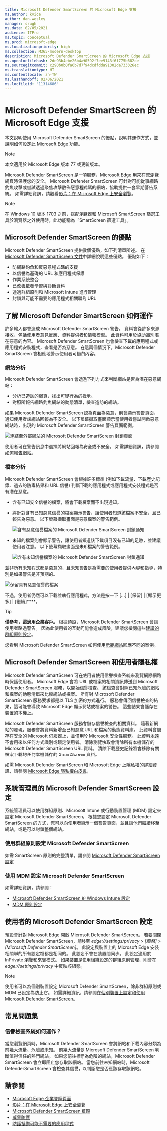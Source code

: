 ```yaml
---
title: Microsoft Defender SmartScreen 的 Microsoft Edge 支援
ms.author: kvice
author: dan-wesley
manager: srugh
ms.date: 02/05/2021
audience: ITPro
ms.topic: conceptual
ms.prod: microsoft-edge
ms.localizationpriority: high
ms.collection: M365-modern-desktop
description: Microsoft Defender SmartScreen 的 Microsoft Edge 支援
ms.openlocfilehash: 2de93b4ebe26b4a90592f7ee9143f6f775b682ce
ms.sourcegitcommit: c290b0b0fa6b7d7f94dcdfdda91302da733326ec
ms.translationtype: HT
ms.contentlocale: zh-TW
ms.lasthandoff: 02/06/2021
ms.locfileid: "11314686"
---
```

# Microsoft Defender SmartScreen 的 Microsoft Edge 支援

本文說明使用 Microsoft Defender SmartScreen 的優點，說明其運作方式，並說明如何設定此 Microsoft Edge 功能。

> [!NOTE]
> 本文適用於 Microsoft Edge 版本 77 或更新版本。

Microsoft Defender SmartScreen 是一項服務，Microsoft Edge 用來在您瀏覽網頁時保護您的安全。 Microsoft Defender SmartScreen 可針對可能從事網路釣魚攻擊或嘗試透過聚焦攻擊散佈惡意程式碼的網站，協助提供一套早期警告系統。 如需詳細資訊，請觀看[影片：在 Microsoft Edge 上安全瀏覽](microsoft-edge-video-security-smartscreen.md)。

> [!NOTE]
> 在 Windows 10 版本 1703 之前，搭配瀏覽器和 Microsoft SmartScreen 篩選工具於瀏覽器之外使用時，此功能稱為「SmartScreen 篩選工具」。

## Microsoft Defender SmartScreen 的優點

Microsoft Defender SmartScreen 提供數個優點，如下列清單所述。 在 [Microsoft Defender SmartScreen 文件](https://docs.microsoft.com/windows/security/threat-protection/windows-defender-smartscreen/windows-defender-smartscreen-overview#benefits-of-windows-defender-smartscreen)中詳細說明這些優點。 優點如下：

- 防網路釣魚和反惡意程式碼的支援
- 以信譽為基礎的 URL 和應用程式保護
- 作業系統整合
- 已改善啟發學習與診斷資料
- 透過群組原則和 Microsoft Intune 進行管理
- 封鎖與可能不需要的應用程式相關聯的 URL

## 了解 Microsoft Defender SmartScreen 如何運作

許多輸入都會造成 Microsoft Defender SmartScreen 警告。 資料會從許多來源接收，包括使用者意見反應、資料提供者和情報模型。 此資料可用於協助識別潛在惡意的內容。 Microsoft Defender SmartScreen 也會檢查下載的應用程式或應用程式安裝程式，查看是否為惡意。 在這兩個情況下，Microsoft Defender SmartScreen 會相應地警示使用者可疑的內容。

### 網站分析

Microsoft Defender SmartScreen 會透過下列方式來判斷網站是否為潛在惡意網站：

- 分析已造訪的網頁，找出可疑行為的指示。
- 對照所報告網路釣魚網站的動態清單，檢查造訪的網站。

如果 Microsoft Defender SmartScreen 認為頁面為惡意，則會顯示警告頁面，通知使用者該網站回報為不安全。 以下螢幕擷取畫面顯示當使用者嘗試開啟惡意網站時，出現的 Microsoft Defender SmartScreen 警告頁面範例。

![連結至外部網站的 Microsoft Defender SmartScreen 封鎖頁面](media/microsoft-edge-security-smartscreen/microsoft-edge-smartscreen-warning.png)

使用者可在警告訊息中選擇將網站回報為安全或不安全。 如需詳細資訊，請參閱[如何報告網站](https://docs.microsoft.com/windows/security/threat-protection/windows-defender-smartscreen/windows-defender-smartscreen-set-individual-device#how-users-can-report-websites-as-safe-or-unsafe)。

### 檔案分析

Microsoft Defender SmartScreen 會根據許多標準 (例如下載流量、下載歷史記錄、過去的防毒結果和 URL 信譽) 判斷下載的應用程式或應用程式安裝程式是否有潛在惡意。

- 含有已知安全信譽的檔案，將會下載檔案而不出現通知。  
- 將針對含有已知惡意信譽的檔案顯示警告，讓使用者知道該檔案不安全，且已報告為惡意。 以下螢幕擷取畫面是惡意檔案的警告範例。

  ![含有惡意信譽檔案的 Microsoft Defender SmartScreen 封鎖通知](media/microsoft-edge-security-smartscreen/ms-edge-smartscreen-known-malicious.png)

- 未知的檔案則會顯示警告，讓使用者知道該下載項目沒有已知的足跡，並建議使用者注意。 以下螢幕擷取畫面是未知檔案的警告範例。

  ![含有未知信譽檔案的 Microsoft Defender SmartScreen 封鎖通知](media/microsoft-edge-security-smartscreen/ms-edge-smartscreen-unknown-malicious.png)

並非所有未知程式都是惡意的，且未知警告是為需要的使用者提供內容和指導，特別是如果警告是非預期的。

  ![保留具有惡意信譽的檔案](media/microsoft-edge-security-smartscreen/ms-edge-smartscreen-unknown-malicious-keep.png)

不過，使用者仍然可以下載並執行應用程式，方法是按一下 [...] | [保留] | [顯示更多] | [繼續]****。

> [!TIP]
> **僅參考，這適用企業客戶。** 根據預設，Microsoft Defender SmartScreen 會讓使用者略過警告。 因為此使用者的互動可能會造成風險，建議您檢閱這些[建議的群組原則設定](https://docs.microsoft.com/windows/security/threat-protection/windows-defender-smartscreen/windows-defender-smartscreen-available-settings#recommended-group-policy-and-mdm-settings-for-your-organization)。

您看到 Microsoft Defender SmartScreen 如何使用[示範網站](https://demo.smartscreen.msft.net/)回應不同的案例。

## Microsoft Defender SmartScreen 和使用者隱私權

Microsoft Defender SmartScreen 可在使用者使用信譽檢查系統來瀏覽網際網路時保護使用者。 Microsoft Edge 會將 URL 或檔案的相關資訊傳送到 Microsoft Defender SmartScreen 服務，以開始信譽檢查。 該檢查會對照已知危險的網站和檔案的動態清單來比較網站或檔案。 所有對 Microsoft Defender SmartScreen 服務要求都是以 TLS 加密的方式進行。 服務會傳回信譽檢查的結果，這可能會導致 Microsoft Edge 顯示網站或檔案的警告。 這些結果會儲存在裝置的本機上。

Microsoft Defender SmartScreen 服務會儲存信譽檢查的相關資料。 隨著新網站的發現，服務會將資料新增至已知惡意 URL 和檔案的動態資料庫。 此資料會儲存在安全的 Microsoft 伺服器上，並僅用於 Microsoft 安全性服務。 此資料永遠不會用來以任何方式識別或鎖定使用者。 清除瀏覽快取會清除所有本機儲存的 Microsoft Defender SmartScreen URL 資料。 清除下載歷史記錄將會移除有關檔案下載的任何本機儲存的 SmartScreen 資料。

如需 Microsoft Defender SmartScreen 和 Microsoft Edge 上隱私權的詳細資訊，請參閱 [Microsoft Edge 隱私權白皮書](https://docs.microsoft.com/microsoft-edge/privacy-whitepaper#smartscreen)。

## 系統管理員的 Microsoft Defender SmartScreen 設定

系統管理員可以使用群組原則、Microsoft Intune 或行動裝置管理 (MDM) 設定來設定 Microsoft Defender SmartScreen。 根據您設定 Microsoft Defender SmartScreen 的方式，您可以向使用者顯示一個警告頁面，並且讓他們繼續移至網站，或是可以封鎖整個網站。

### 使用群組原則設定 Microsoft Defender SmartScreen

如需 SmartScreen 原則的完整清單，請參閱 [Microsoft Defender SmartScreen 設定](https://docs.microsoft.com/DeployEdge/microsoft-edge-policies#smartscreen-settings)

### 使用 MDM 設定 Microsoft Defender SmartScreen

如需詳細資訊，請參閱：

- [Microsoft Defender SmartScreen 的 Windows Intune 設定](https://docs.microsoft.com/mem/intune/protect/endpoint-protection-windows-10#windows-defender-smartscreen-settings)
- [MDM 原則設定](https://docs.microsoft.com/mem/intune/protect/endpoint-protection-windows-10#windows-defender-smartscreen-settings)

## 使用者的 Microsoft Defender SmartScreen 設定

預設會針對 Microsoft Edge 開啟 Microsoft Defender SmartScreen。 若要關閉 Microsoft Defender SmartScreen，請移至 *edge://settings/privacy > [服務] > [Microsoft Defender SmartScreen]*。 此設定與裝置上的 Microsoft Edge 安裝相關聯的所有設定檔都是相同的。 此設定不會在裝置間同步。 此設定適用於 InPrivate 瀏覽和來賓模式。 如果裝置是使用組織設定的群組原則管理，則會在 *edge://settings/privacy* 中反映該組態。

> [!NOTE]
> 使用者可以為個別裝置設定 Microsoft Defender SmartScreen，除非群組原則或 MDM 已設定為防止它。 如需詳細資訊，請參閱[在個別裝置上設定和使用 Microsoft Defender SmartScreen](https://docs.microsoft.com/windows/security/threat-protection/windows-defender-smartscreen/windows-defender-smartscreen-set-individual-device)。

## 常見問題集

### 信譽檢查系統如何運作？

當您瀏覽網頁時，Microsoft Defender SmartScreen 會將網站和下載內容分類為前幾大流量、危險或未知。 前幾大流量是 Microsoft Defender SmartScreen 判斷值得信任的熱門網站。 如果您前往標示為危險的網站，Microsoft Defender SmartScreen 會立即阻止您存取該網站。 當您前往未知網站時，Microsoft DefenderSmartScreen 會檢查其信譽，以判斷您是否應該存取該網站。

## 請參閱

- [Microsoft Edge 企業登陸頁面](https://aka.ms/EdgeEnterprise)
- [影片：在 Microsoft Edge 上安全瀏覽](microsoft-edge-video-security-smartscreen.md)
- [Microsoft Defender SmartScreen 概觀](https://docs.microsoft.com/windows/security/threat-protection/windows-defender-smartscreen/windows-defender-smartscreen-overview)
- [威脅防護](https://docs.microsoft.com/windows/security/threat-protection/index)
- [防護抵禦可能不需要的應用程式](https://docs.microsoft.com/DeployEdge/microsoft-edge-potentially-unwanted-apps)